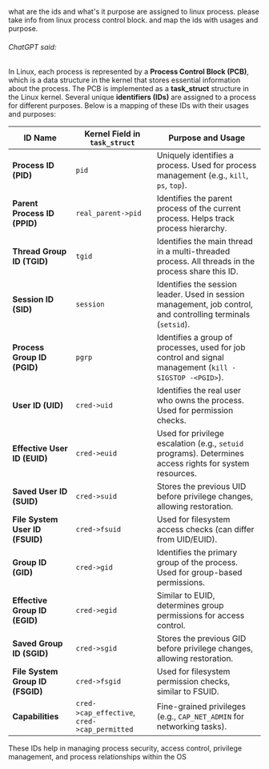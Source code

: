 what are the ids and what's it purpose are assigned to linux process. please take info from linux process control block. and map the ids with usages and purpose.

###### ChatGPT said:

In Linux, each process is represented by a **Process Control Block (PCB)**, which is a data structure in the kernel that stores essential information about the process. The PCB is implemented as a **task_struct** structure in the Linux kernel. Several unique **identifiers (IDs)** are assigned to a process for different purposes. Below is a mapping of these IDs with their usages and purposes:

|**ID Name**|**Kernel Field in `task_struct`**|**Purpose and Usage**|
|---|---|---|
|**Process ID (PID)**|`pid`|Uniquely identifies a process. Used for process management (e.g., `kill`, `ps`, `top`).|
|**Parent Process ID (PPID)**|`real_parent->pid`|Identifies the parent process of the current process. Helps track process hierarchy.|
|**Thread Group ID (TGID)**|`tgid`|Identifies the main thread in a multi-threaded process. All threads in the process share this ID.|
|**Session ID (SID)**|`session`|Identifies the session leader. Used in session management, job control, and controlling terminals (`setsid`).|
|**Process Group ID (PGID)**|`pgrp`|Identifies a group of processes, used for job control and signal management (`kill -SIGSTOP -<PGID>`).|
|**User ID (UID)**|`cred->uid`|Identifies the real user who owns the process. Used for permission checks.|
|**Effective User ID (EUID)**|`cred->euid`|Used for privilege escalation (e.g., `setuid` programs). Determines access rights for system resources.|
|**Saved User ID (SUID)**|`cred->suid`|Stores the previous UID before privilege changes, allowing restoration.|
|**File System User ID (FSUID)**|`cred->fsuid`|Used for filesystem access checks (can differ from UID/EUID).|
|**Group ID (GID)**|`cred->gid`|Identifies the primary group of the process. Used for group-based permissions.|
|**Effective Group ID (EGID)**|`cred->egid`|Similar to EUID, determines group permissions for access control.|
|**Saved Group ID (SGID)**|`cred->sgid`|Stores the previous GID before privilege changes, allowing restoration.|
|**File System Group ID (FSGID)**|`cred->fsgid`|Used for filesystem permission checks, similar to FSUID.|
|**Capabilities**|`cred->cap_effective`, `cred->cap_permitted`|Fine-grained privileges (e.g., `CAP_NET_ADMIN` for networking tasks).|

These IDs help in managing process security, access control, privilege management, and process relationships within the OS